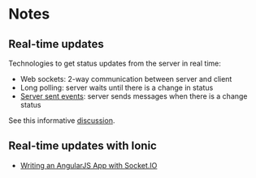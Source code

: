 Notes
=====

Real-time updates
-----------------

Technologies to get status updates from the server in real time:

- Web sockets: 2-way communication between server and client
- Long polling: server waits until there is a change in status
- [Server sent events][2]: server sends messages when there is a change status

See this informative [discussion][1].

Real-time updates with Ionic
----------------------------

- [Writing an AngularJS App with Socket.IO](http://www.html5rocks.com/en/tutorials/frameworks/angular-websockets/)

[1]: http://stackoverflow.com/questions/11077857/what-are-long-polling-websockets-server-sent-events-sse-and-comet
[2]: https://en.wikipedia.org/wiki/Server-sent_events
